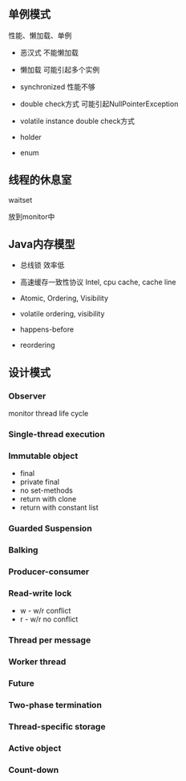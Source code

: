 ## 单例模式

性能、懒加载、单例

* 恶汉式 不能懒加载

* 懒加载 可能引起多个实例
* synchronized 性能不够
* double check方式 可能引起NullPointerException
* volatile instance double check方式
* holder
* enum

## 线程的休息室

waitset

放到monitor中

## Java内存模型

* 总线锁 效率低
* 高速缓存一致性协议
  Intel, cpu cache, cache line

* Atomic, Ordering, Visibility

* volatile
    ordering, visibility	

* happens-before

* reordering

## 设计模式

### Observer

monitor thread life cycle

### Single-thread execution

### Immutable object
* final
* private final
* no set-methods
* return with clone
* return with constant list
### Guarded Suspension
### Balking
### Producer-consumer
### Read-write lock
* w - w/r conflict
* r - w/r no conflict
### Thread per message
### Worker thread
### Future
### Two-phase termination
### Thread-specific storage
### Active object
### Count-down